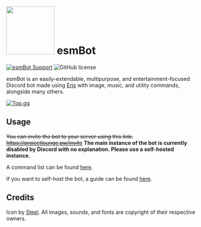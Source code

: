 # <img src="https://github.com/esmBot/esmBot/raw/master/esmbot.png" width="128"> esmBot
[![esmBot Support](https://discordapp.com/api/guilds/592399417676529688/embed.png)](https://discord.gg/vfFM7YT) ![GitHub license](https://img.shields.io/github/license/esmBot/esmBot.svg)


esmBot is an easily-extendable, multipurpose, and entertainment-focused Discord bot made using [Eris](https://abal.moe/Eris/) with image, music, and utility commands, alongside many others.

[![Top.gg](https://top.gg/api/widget/429305856241172480.svg)](https://top.gg/bot/429305856241172480)

## Usage
~~You can invite the bot to your server using this link: https://projectlounge.pw/invite~~ **The main instance of the bot is currently disabled by Discord with no explanation. Please use a self-hosted instance.**

A command list can be found [here](https://projectlounge.pw/esmBot/help.html).

If you want to self-host the bot, a guide can be found [here](https://github.com/esmBot/esmBot/wiki/Setup).

## Credits
Icon by [Steel](https://twitter.com/MintBurrow).
All images, sounds, and fonts are copyright of their respective owners.

